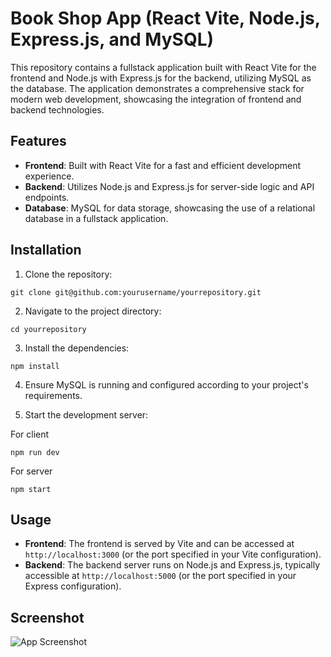 # Book Shop App (React Vite, Node.js, Express.js, and MySQL)

This repository contains a fullstack application built with React Vite for the frontend and Node.js with Express.js for the backend, utilizing MySQL as the database. The application demonstrates a comprehensive stack for modern web development, showcasing the integration of frontend and backend technologies.

## Features

- **Frontend**: Built with React Vite for a fast and efficient development experience.
- **Backend**: Utilizes Node.js and Express.js for server-side logic and API endpoints.
- **Database**: MySQL for data storage, showcasing the use of a relational database in a fullstack application.

## Installation

1. Clone the repository:
```
git clone git@github.com:yourusername/yourrepository.git
```

2. Navigate to the project directory:
```
cd yourrepository
```

3. Install the dependencies:
```
npm install
```

4. Ensure MySQL is running and configured according to your project's requirements.

5. Start the development server:

For client
```
npm run dev
```

For server
```
npm start
```

## Usage

- **Frontend**: The frontend is served by Vite and can be accessed at `http://localhost:3000` (or the port specified in your Vite configuration).
- **Backend**: The backend server runs on Node.js and Express.js, typically accessible at `http://localhost:5000` (or the port specified in your Express configuration).

## Screenshot

![App Screenshot](./path/to/your/screenshot.png)


